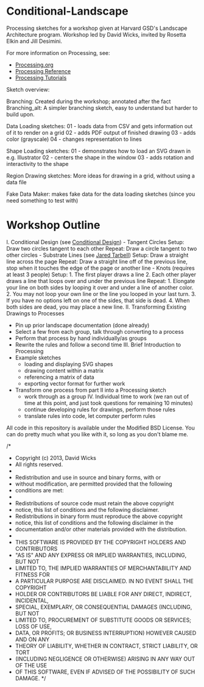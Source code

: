 Conditional-Landscape
=====================

Processing sketches for a workshop given at Harvard GSD's Landscape Architecture program.
Workshop led by David Wicks, invited by Rosetta Elkin and Jill Desimini.

For more information on Processing, see:
- [Processing.org](http://processing.org)
- [Processing Reference](http://processing.org/reference)
- [Processing Tutorials](http://processing.org/learning/)

Sketch overview:

Branching:
Created during the workshop; annotated after the fact
Branching_alt:
A simpler branching sketch, easy to understand but harder to build upon.

Data Loading sketches:
01 - loads data from CSV and gets information out of it to render on a grid
02 - adds PDF output of finished drawing
03 - adds color (grayscale)
04 - changes representation to lines

Shape Loading sketches:
01 - demonstrates how to load an SVG drawn in e.g. Illustrator
02 - centers the shape in the window
03 - adds rotation and interactivity to the shape

Region Drawing sketches:
More ideas for drawing in a grid, without using a data file

Fake Data Maker:
makes fake data for the data loading sketches (since you need something to test with)

Workshop Outline
================
I. Conditional Design (see [Conditional Design](http://conditionaldesign.org))
	- Tangent Circles
		Setup:
		Draw two circles tangent to each other
		Repeat:
		Draw a circle tangent to two other circles
	- Substrate Lines (see [Jared Tarbell](http://www.complexification.net/gallery/machines/substrate/index.php))
		Setup:
		Draw a straight line across the page
		Repeat:
		Draw a straight line off of the previous line, stop when it touches the edge of the page or another line
	- Knots (requires at least 3 people)
		Setup:
		1. The first player draws a line
		2. Each other player draws a line that loops over and under the previous line
		Repeat:
		1. Elongate your line on both sides by looping it over and under a line of another color.
		2. You may not loop your own line or the line you looped in your last turn.
		3. If you have no options left on one of the sides, that side is dead.
		4. When both sides are dead, you may place a new line.
II. Transforming Existing Drawings to Processes
- Pin up prior landscape documentation (done already)
- Select a few from each group, talk through converting to a process
- Perform that process by hand individually/as groups
- Rewrite the rules and follow a second time
III. Brief Introduction to Processing
- Example sketches
	- loading and displaying SVG shapes
	- drawing content within a matrix
	- referencing a matrix of data
	- exporting vector format for further work
- Transform one process from part II into a Processing sketch
	- work through as a group
IV. Individual time to work (we ran out of time at this point, and just took questions for remaining 10 minutes)
	- continue developing rules for drawings, perform those rules
	- translate rules into code, let computer perform rules

All code in this repository is available under the Modified BSD License.
You can do pretty much what you like with it, so long as you don't blame me.

/*
 * Copyright (c) 2013, David Wicks
 * All rights reserved.
 *
 * Redistribution and use in source and binary forms, with or
 * without modification, are permitted provided that the following
 * conditions are met:
 *
 * Redistributions of source code must retain the above copyright
 * notice, this list of conditions and the following disclaimer.
 * Redistributions in binary form must reproduce the above copyright
 * notice, this list of conditions and the following disclaimer in the
 * documentation and/or other materials provided with the distribution.
 *
 * THIS SOFTWARE IS PROVIDED BY THE COPYRIGHT HOLDERS AND CONTRIBUTORS
 * "AS IS" AND ANY EXPRESS OR IMPLIED WARRANTIES, INCLUDING, BUT NOT
 * LIMITED TO, THE IMPLIED WARRANTIES OF MERCHANTABILITY AND FITNESS FOR
 * A PARTICULAR PURPOSE ARE DISCLAIMED. IN NO EVENT SHALL THE COPYRIGHT
 * HOLDER OR CONTRIBUTORS BE LIABLE FOR ANY DIRECT, INDIRECT, INCIDENTAL,
 * SPECIAL, EXEMPLARY, OR CONSEQUENTIAL DAMAGES (INCLUDING, BUT NOT
 * LIMITED TO, PROCUREMENT OF SUBSTITUTE GOODS OR SERVICES; LOSS OF USE,
 * DATA, OR PROFITS; OR BUSINESS INTERRUPTION) HOWEVER CAUSED AND ON ANY
 * THEORY OF LIABILITY, WHETHER IN CONTRACT, STRICT LIABILITY, OR TORT
 * (INCLUDING NEGLIGENCE OR OTHERWISE) ARISING IN ANY WAY OUT OF THE USE
 * OF THIS SOFTWARE, EVEN IF ADVISED OF THE POSSIBILITY OF SUCH DAMAGE.
 */

